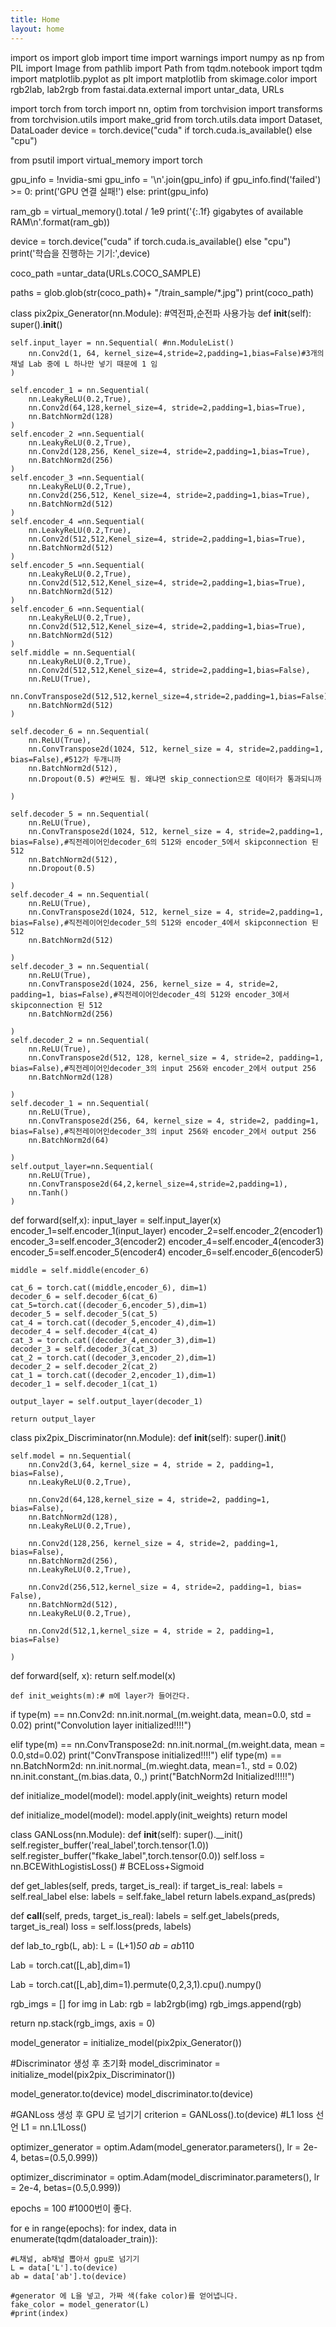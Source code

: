 ```yaml
---
title: Home
layout: home
---
```



import os
import glob
import time
import warnings
import numpy as np
from PIL import Image
from pathlib import Path
from tqdm.notebook import tqdm
import matplotlib.pyplot as plt
import matplotlib
from skimage.color import rgb2lab, lab2rgb
from fastai.data.external import untar_data, URLs

import torch
from torch import nn, optim
from torchvision import transforms
from torchvision.utils import make_grid
from torch.utils.data import Dataset, DataLoader
device = torch.device("cuda" if torch.cuda.is_available() else "cpu")


from psutil import virtual_memory
import torch


gpu_info = !nvidia-smi
gpu_info = '\n'.join(gpu_info)
if gpu_info.find('failed') >= 0:
  print('GPU 연결 실패!')
else:
  print(gpu_info)


ram_gb = virtual_memory().total / 1e9
print('{:.1f} gigabytes of available RAM\n'.format(ram_gb))


device = torch.device("cuda" if torch.cuda.is_available() else "cpu")
print('학습을 진행하는 기기:',device)

coco_path =untar_data(URLs.COCO_SAMPLE) 

paths = glob.glob(str(coco_path)+ "/train_sample/*.jpg") 
print(coco_path)

class pix2pix_Generator(nn.Module): #역전파,순전파 사용가능
  def __init__(self):
    super().__init__()

    self.input_layer = nn.Sequential( #nn.ModuleList()
        nn.Conv2d(1, 64, kernel_size=4,stride=2,padding=1,bias=False)#3개의 채널 Lab 중에 L 하나만 넣기 때문에 1 임
    )

    self.encoder_1 = nn.Sequential(
        nn.LeakyReLU(0.2,True),
        nn.Conv2d(64,128,kernel_size=4, stride=2,padding=1,bias=True),
        nn.BatchNorm2d(128)
    )
    self.encoder_2 =nn.Sequential(
        nn.LeakyReLU(0.2,True),
        nn.Conv2d(128,256, Kenel_size=4, stride=2,padding=1,bias=True),
        nn.BatchNorm2d(256)
    )
    self.encoder_3 =nn.Sequential(
        nn.LeakyReLU(0.2,True),
        nn.Conv2d(256,512, Kenel_size=4, stride=2,padding=1,bias=True),
        nn.BatchNorm2d(512)
    )
    self.encoder_4 =nn.Sequential(
        nn.LeakyReLU(0.2,True),
        nn.Conv2d(512,512,Kenel_size=4, stride=2,padding=1,bias=True),
        nn.BatchNorm2d(512)
    )
    self.encoder_5 =nn.Sequential(
        nn.LeakyReLU(0.2,True),
        nn.Conv2d(512,512,Kenel_size=4, stride=2,padding=1,bias=True),
        nn.BatchNorm2d(512)
    )
    self.encoder_6 =nn.Sequential(
        nn.LeakyReLU(0.2,True),
        nn.Conv2d(512,512,Kenel_size=4, stride=2,padding=1,bias=True),
        nn.BatchNorm2d(512)
    )
    self.middle = nn.Sequential(
        nn.LeakyReLU(0.2,True),
        nn.Conv2d(512,512,Kenel_size=4, stride=2,padding=1,bias=False),
        nn.ReLU(True),
        nn.ConvTranspose2d(512,512,kernel_size=4,stride=2,padding=1,bias=False),
        nn.BatchNorm2d(512)
    )

    self.decoder_6 = nn.Sequential(
        nn.ReLU(True),
        nn.ConvTranspose2d(1024, 512, kernel_size = 4, stride=2,padding=1, bias=False),#512가 두개니까
        nn.BatchNorm2d(512),
        nn.Dropout(0.5) #안써도 됨. 왜냐면 skip_connection으로 데이터가 통과되니까

    )

    self.decoder_5 = nn.Sequential(
        nn.ReLU(True),
        nn.ConvTranspose2d(1024, 512, kernel_size = 4, stride=2,padding=1, bias=False),#직전레이어인decoder_6의 512와 encoder_5에서 skipconnection 된 512
        nn.BatchNorm2d(512),
        nn.Dropout(0.5)

    )
    self.decoder_4 = nn.Sequential(
        nn.ReLU(True),
        nn.ConvTranspose2d(1024, 512, kernel_size = 4, stride=2,padding=1, bias=False),#직전레이어인decoder_5의 512와 encoder_4에서 skipconnection 된 512
        nn.BatchNorm2d(512)

    )
    self.decoder_3 = nn.Sequential(
        nn.ReLU(True),
        nn.ConvTranspose2d(1024, 256, kernel_size = 4, stride=2, padding=1, bias=False),#직전레이어인decoder_4의 512와 encoder_3에서 skipconnection 된 512
        nn.BatchNorm2d(256)

    )
    self.decoder_2 = nn.Sequential(
        nn.ReLU(True),
        nn.ConvTranspose2d(512, 128, kernel_size = 4, stride=2, padding=1, bias=False),#직전레이어인decoder_3의 input 256와 encoder_2에서 output 256
        nn.BatchNorm2d(128)

    )
    self.decoder_1 = nn.Sequential(
        nn.ReLU(True),
        nn.ConvTranspose2d(256, 64, kernel_size = 4, stride=2, padding=1, bias=False),#직전레이어인decoder_3의 input 256와 encoder_2에서 output 256
        nn.BatchNorm2d(64)

    )
    self.output_layer=nn.Sequential(
        nn.ReLU(True),
        nn.ConvTranspose2d(64,2,kernel_size=4,stride=2,padding=1),
        nn.Tanh()
    )

  def forward(self,x):
    input_layer = self.input_layer(x)
    encoder_1=self.encoder_1(input_layer)
    encoder_2=self.encoder_2(encoder1)
    encoder_3=self.encoder_3(encoder2)
    encoder_4=self.encoder_4(encoder3)
    encoder_5=self.encoder_5(encoder4)
    encoder_6=self.encoder_6(encoder5)

    middle = self.middle(encoder_6)

    cat_6 = torch.cat((middle,encoder_6), dim=1)
    decoder_6 = self.decoder_6(cat_6)
    cat_5=torch.cat((decoder_6,encoder_5),dim=1)
    decoder_5 = self.decoder_5(cat_5)
    cat_4 = torch.cat((decoder_5,encoder_4),dim=1)
    decoder_4 = self.decoder_4(cat_4)
    cat_3 = torch.cat((decoder_4,encoder_3),dim=1)
    decoder_3 = self.decoder_3(cat_3)
    cat_2 = torch.cat((decoder_3,encoder_2),dim=1)
    decoder_2 = self.decoder_2(cat_2)
    cat_1 = torch.cat((decoder_2,encoder_1),dim=1)
    decoder_1 = self.decoder_1(cat_1)

    output_layer = self.output_layer(decoder_1)

    return output_layer
    
    
class pix2pix_Discriminator(nn.Module):
  def __init__(self): 
    super().__init__()

    self.model = nn.Sequential(
        nn.Conv2d(3,64, kernel_size = 4, stride = 2, padding=1, bias=False),
        nn.LeakyReLU(0.2,True),

        nn.Conv2d(64,128,kernel_size = 4, stride=2, padding=1, bias=False),
        nn.BatchNorm2d(128),
        nn.LeakyReLU(0.2,True),

        nn.Conv2d(128,256, kernel_size = 4, stride=2, padding=1, bias=False),
        nn.BatchNorm2d(256),
        nn.LeakyReLU(0.2,True),

        nn.Conv2d(256,512,kernel_size = 4, stride=2, padding=1, bias= False),
        nn.BatchNorm2d(512),
        nn.LeakyReLU(0.2,True),

        nn.Conv2d(512,1,kernel_size = 4, stride = 2, padding=1, bias=False) 

    )
  def forward(self, x):
    return self.model(x)
    
    
    def init_weights(m):# m에 layer가 들어간다.
  if type(m) == nn.Conv2d:
    nn.init.normal_(m.weight.data, mean=0.0, std = 0.02)
    print("Convolution layer initialized!!!!")

  elif type(m) == nn.ConvTranspose2d:
    nn.init.normal_(m.weight.data, mean = 0.0,std=0.02)
    print("ConvTranspose initialized!!!!")
  elif type(m) == nn.BatchNorm2d:
    nn.init.normal_(m.wieght.data, mean=1., std = 0.02)
    nn.init.constant_(m.bias.data, 0.,)
    print("BatchNorm2d Initialized!!!!!")


def initialize_model(model):
  model.apply(init_weights)
  return model


def initialize_model(model):
  model.apply(init_weights)
  return model



class GANLoss(nn.Module):
  def __init__(self):
    super().__init()
    self.register_buffer('real_label',torch.tensor(1.0))
    self.register_buffer("fkake_label",torch.tensor(0.0))
    self.loss = nn.BCEWithLogistisLoss() # BCELoss+Sigmoid

  def get_lables(self, preds, target_is_real):
    if target_is_real:
      labels = self.real_label
    else:
      labels = self.fake_label
    return labels.expand_as(preds)

  def __call__(self, preds, target_is_real):
    labels = self.get_labels(preds, target_is_real)
    loss = self.loss(preds, labels)



def lab_to_rgb(L, ab):
  L = (L+1)*50
  ab = ab*110

  Lab = torch.cat([L,ab],dim=1)


  Lab = torch.cat([L,ab],dim=1).permute(0,2,3,1).cpu().numpy()


  rgb_imgs = []
  for img in Lab:
    rgb = lab2rgb(img)
    rgb_imgs.append(rgb)

  return np.stack(rgb_imgs, axis = 0)
  
  


model_generator = initialize_model(pix2pix_Generator())

#Discriminator 생성 후 초기화
model_discriminator = initialize_model(pix2pix_Discriminator())


model_generator.to(device)
model_discriminator.to(device)

#GANLoss 생성 후 GPU 로 넘기기
criterion = GANLoss().to(device)
#L1 loss 선언
L1 = nn.L1Loss()


optimizer_generator = optim.Adam(model_generator.parameters(), lr = 2e-4, betas=(0.5,0.999))

optimizer_discriminator = optim.Adam(model_discriminator.parameters(), lr = 2e-4, betas=(0.5,0.999))


epochs = 100  #1000번이 좋다.

for e  in range(epochs):
  for index, data in enumerate(tqdm(dataloader_train)):

    #L채널, ab채널 뽑아서 gpu로 넘기기
    L = data['L'].to(device)
    ab = data['ab'].to(device)

    #generator 에 L을 넣고, 가짜 색(fake color)를 얻어냅니다.
    fake_color = model_generator(L)
    #print(index)
